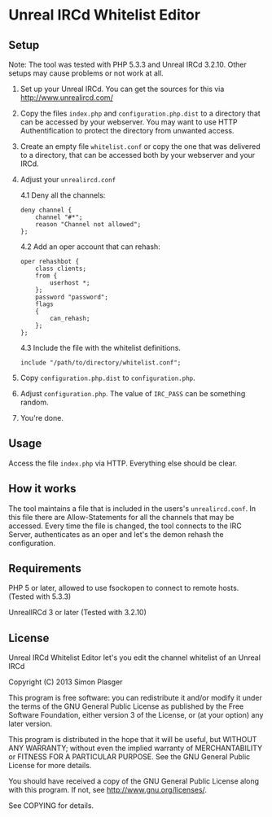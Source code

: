 Unreal IRCd Whitelist Editor
============================

Setup
-----

Note: The tool was tested with PHP 5.3.3 and Unreal IRCd 3.2.10. Other setups may cause problems or not work at all.

1.  Set up your Unreal IRCd. You can get the sources for this via http://www.unrealircd.com/

2.  Copy the files `index.php` and `configuration.php.dist` to a directory that can be accessed by your webserver. You may want to use HTTP Authentification to protect the directory from unwanted access.

3.  Create an empty file `whitelist.conf` or copy the one that was delivered to a directory, that can be accessed both by your webserver and your IRCd.

4.  Adjust your `unrealircd.conf`

    4.1     Deny all the channels:
    
        deny channel {
            channel "#*";
            reason "Channel not allowed";
        };
    4.2     Add an oper account that can rehash:

        oper rehashbot {
            class clients;
            from {
                userhost *;
            };
            password "password";
            flags
            {
                can_rehash;
            };
        };

    4.3     Include the file with the whitelist definitions.

        include "/path/to/directory/whitelist.conf";

5. Copy `configuration.php.dist` to `configuration.php`.

6. Adjust `configuration.php`. The value of `IRC_PASS` can be something random.

7. You're done.

Usage
-----

Access the file `index.php` via HTTP. Everything else should be clear.

How it works
------------

The tool maintains a file that is included in the users's `unrealircd.conf`. 
In this file there are Allow-Statements for all the channels that may be accessed. 
Every time the file is changed, the tool connects to the IRC Server, authenticates as an oper 
and let's the demon rehash the configuration.

Requirements
------------

PHP 5 or later, allowed to use fsockopen to connect to remote hosts. (Tested with 5.3.3)

UnrealIRCd 3 or later (Tested with 3.2.10)

License
-------

Unreal IRCd Whitelist Editor let's you edit the channel whitelist of an Unreal IRCd

Copyright (C) 2013 Simon Plasger

This program is free software: you can redistribute it and/or modify
it under the terms of the GNU General Public License as published by
the Free Software Foundation, either version 3 of the License, or
(at your option) any later version.

This program is distributed in the hope that it will be useful,
but WITHOUT ANY WARRANTY; without even the implied warranty of
MERCHANTABILITY or FITNESS FOR A PARTICULAR PURPOSE.  See the
GNU General Public License for more details.

You should have received a copy of the GNU General Public License
along with this program.  If not, see <http://www.gnu.org/licenses/>.

See COPYING for details.

